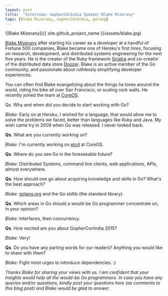 ```yaml
---
layout: post
title:  "Interview: GopherConIndia Speaker Blake Mizerany"
tags: [Blake Mizerany, GopherConIndia, golang]
---
```


![Blake Mizerany]({{ site.github_project_name }}/assets/blake.jpg)

[Blake Mizerany](https://twitter.com/bmizerany) after starting his career as a developer at a handful of Fortune 500 companies, Blake became one of Heroku's first hires, focusing on research, development, and distributed systems engineering for the next five years. He is the creator of the Ruby framework [Sinatra](http://www.sinatrarb.com/) and co-creator of the distributed data store [Doozer](https://github.com/ha/doozer). Blake is an active member of the Go community, and passionate about ruthlessly simplifying developer experiences.

You can often find Blake evangelizing about the things he loves around the world, riding his bike all over San Francisco, or scaling rock walls. He recently joined the team at [CoreOS](https://twitter.com/coreoslinux).

Qs. Why and when did you decide to start working with Go?

_Blake:_ Early on at Heroku, I wished for a language, that would allow me to solve the problems we faced, better than languages like Ruby and Java. My wish came try in 2009 when Go was released. I never looked back.

**Qs**. What are you currently working on?

_Blake:_ I'm currently working on [etcd](https://github.com/coreos/etcd) at CoreOS. 

**Qs**. Where do you see Go in the foreseeable future?

_Blake:_ Distributed Systems, command line clients, web applications, APIs, almost everywhere.

**Qs**. How should one go about acquiring knowledge and skills in Go? What's the best approach?

_Blake:_ [golang.org](http://golang.org/) and the Go stdlib (the standard library).

**Qs**. Which areas in Go should a would-be Go programmer concentrate on, in your opinion?

_Blake:_ Interfaces, then concurrency.

**Qs**. How excited are you about GopherConIndia 2015?

_Blake:_ Very!

**Qs**. Do you have any parting words for our readers? Anything you would like to share with them?

_Blake:_ Fight most urges to introduce dependencies. :)

_Thanks Blake for sharing your views with us. I am confident that your insights would help all the would-be Go programmers. In case you have any queries and/or questions, kindly post your questions here (as comments to this blog post) and Blake would be glad to answer._
